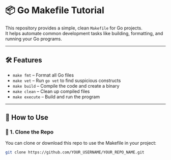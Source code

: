 # 📦 Go Makefile Tutorial

This repository provides a simple, clean `Makefile` for Go projects.  
It helps automate common development tasks like building, formatting, and running your Go programs.

---

## 🛠️ Features

- `make fmt` – Format all Go files
- `make vet` – Run `go vet` to find suspicious constructs
- `make build` – Compile the code and create a binary
- `make clean` – Clean up compiled files
- `make execute` – Build and run the program

---

## 🚀 How to Use

### 🔧 1. Clone the Repo
You can clone or download this repo to use the Makefile in your project:

```bash
git clone https://github.com/YOUR_USERNAME/YOUR_REPO_NAME.git
